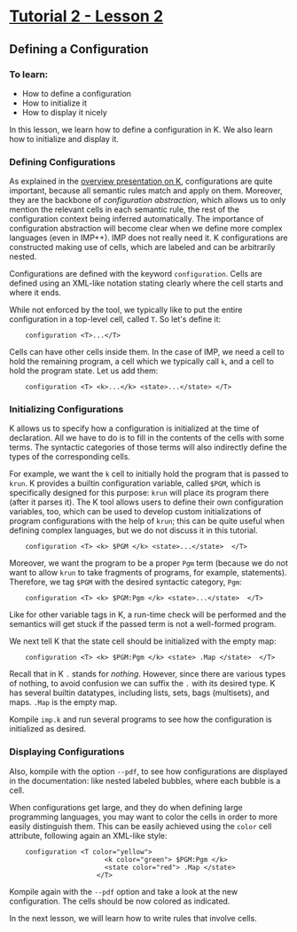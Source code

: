 # [Tutorial 2 - Lesson 2](https://www.youtube.com/watch?v=jkwLyGdt70U)
## Defining a Configuration

### To learn:
* How to define a configuration
* How to initialize it
* How to display it nicely

In this lesson, we learn how to define a configuration in K.  We also learn how to initialize and display it.


### Defining Configurations
As explained in the [overview presentation on K](https://www.youtube.com/watch?v=eSaIKHQOo4c), configurations are quite important, because all semantic rules match and apply on them.  Moreover, they are the backbone of *configuration abstraction*, which allows us to only mention the relevant cells in each semantic rule, the rest of the configuration context being inferred automatically.  The importance of configuration abstraction will become clear when we define more complex languages (even in IMP++).  IMP does not really need it.  K configurations are constructed making use of cells, which are labeled and can be arbitrarily
nested.

Configurations are defined with the keyword `configuration`.  Cells are defined using an XML-like notation stating clearly where the cell starts and where it ends.

While not enforced by the tool, we typically like to put the entire configuration in a top-level cell, called `T`.  So let's define it:
```
	configuration <T>...</T>
```

Cells can have other cells inside them.  In the case of IMP, we need a cell to hold the remaining program, a cell which we typically call `k`, and a cell to hold the program state.  Let us add them:
```
	configuration <T> <k>...</k> <state>...</state> </T>
```


### Initializing Configurations
K allows us to specify how a configuration is initialized at the time of declaration.  All we have to do is to fill in the contents of the cells with some terms.  The syntactic categories of those terms will also indirectly define the types of the corresponding cells.

For example, we want the `k` cell to initially hold the program that is passed to `krun`.  K provides a builtin configuration variable, called `$PGM`, which is specifically designed for this purpose: `krun` will place its program there (after it parses it).  The K tool allows users to define their own configuration variables, too, which can be used to develop custom initializations of program configurations with the help of `krun`; this can be quite useful when defining complex languages, but we do not discuss it in this tutorial.
```
	configuration <T> <k> $PGM </k> <state>...</state>  </T>
```

Moreover, we want the program to be a proper `Pgm` term (because we do not want to allow `krun` to take fragments of programs, for example, statements).  Therefore, we tag `$PGM` with the desired syntactic category, `Pgm`:
```
	configuration <T> <k> $PGM:Pgm </k> <state>...</state>  </T>
```

Like for other variable tags in K, a run-time check will be performed and the semantics will get stuck if the passed term is not a well-formed program.

We next tell K that the state cell should be initialized with the empty map:
```
	configuration <T> <k> $PGM:Pgm </k> <state> .Map </state>  </T>
```

Recall that in K `.` stands for *nothing*.  However, since there are various types of nothing, to avoid confusion we can suffix the `.` with its desired type.  K has several builtin datatypes, including lists, sets, bags (multisets), and maps.  `.Map` is the empty map.

Kompile `imp.k` and run several programs to see how the configuration is initialized as desired.


### Displaying Configurations
Also, kompile with the option `--pdf`, to see how configurations are displayed in the documentation: like nested labeled bubbles, where each bubble is a cell.

When configurations get large, and they do when defining large programming languages, you may want to color the cells in order to more easily distinguish them.  This can be easily achieved using the `color` cell attribute, following again an XML-like style:
```
	configuration <T color="yellow">
                        <k color="green"> $PGM:Pgm </k>
                        <state color="red"> .Map </state>
                      </T>
```

Kompile again with the `--pdf` option and take a look at the new configuration.  The cells should be now colored as indicated.

In the next lesson, we will learn how to write rules that involve cells.

